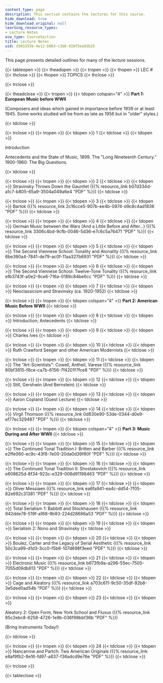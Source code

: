 ```yaml
---
content_type: page
description: This section contains the lectures for this course.
hide_download: true
hide_download_original: null
learning_resource_types:
- Lecture Notes
ocw_type: CourseSection
title: Lecture Notes
uid: d303355b-4e12-b063-c3b8-d10f5ea93b25
---
```


This page presents detailed outlines for many of the lecture sessions.

{{< tableopen >}}
{{< theadopen >}}
{{< tropen >}}
{{< thopen >}}
LEC #
{{< thclose >}}
{{< thopen >}}
TOPICS
{{< thclose >}}

{{< trclose >}}

{{< theadclose >}}
{{< tropen >}}
{{< tdopen colspan="4" >}}
**Part 1: European Music before WWII**

(Composers and ideas which gained in importance before 1939 or at least 1945. Some works studied will be from as late as 1956 but in "older" styles.)


{{< tdclose >}}

{{< trclose >}}
{{< tropen >}}
{{< tdopen >}}
1
{{< tdclose >}}
{{< tdopen >}}


Introduction

Antecedents and the State of Music, 1899. The "Long Nineteenth Century." 1900-1960: The Big Questions.


{{< tdclose >}}

{{< trclose >}}
{{< tropen >}}
{{< tdopen >}}
2
{{< tdclose >}}
{{< tdopen >}}
Stravinsky Throws Down the Gauntlet ({{% resource_link b07d334d-a1c7-b805-65a9-3504a049a6e4 "PDF" %}})
{{< tdclose >}}

{{< trclose >}}
{{< tropen >}}
{{< tdopen >}}
3
{{< tdclose >}}
{{< tdopen >}}
Bartok ({{% resource_link 2c16cce5-907b-ee4b-0974-d9c8c4ad1836 "PDF" %}})
{{< tdclose >}}

{{< trclose >}}
{{< tropen >}}
{{< tdopen >}}
4
{{< tdclose >}}
{{< tdopen >}}
German Music between the Wars (And a Little Before and After...) ({{% resource_link 3306c4bd-9cfb-0046-5d36-e7c6c5a76471 "PDF" %}})
{{< tdclose >}}

{{< trclose >}}
{{< tropen >}}
{{< tdopen >}}
5
{{< tdclose >}}
{{< tdopen >}}
The Second Viennese School: Tonality and Atonality ({{% resource_link 6be390a4-7841-de79-ac0f-11aa327b6931 "PDF" %}})
{{< tdclose >}}

{{< trclose >}}
{{< tropen >}}
{{< tdopen >}}
6
{{< tdclose >}}
{{< tdopen >}}
The Second Viennese School: Twelve-Tone Tonality ({{% resource_link efb3743f-a0e2-9ce6-716a-0189c84be6cc "PDF" %}})
{{< tdclose >}}

{{< trclose >}}
{{< tropen >}}
{{< tdopen >}}
7
{{< tdclose >}}
{{< tdopen >}}
Neoclassicism and Stravinsky (ca. 1920-1952)
{{< tdclose >}}

{{< trclose >}}
{{< tropen >}}
{{< tdopen colspan="4" >}}
**Part 2: American Music Before WWII**
{{< tdclose >}}

{{< trclose >}}
{{< tropen >}}
{{< tdopen >}}
8
{{< tdclose >}}
{{< tdopen >}}
Introduction; Antecedents
{{< tdclose >}}

{{< trclose >}}
{{< tropen >}}
{{< tdopen >}}
9
{{< tdclose >}}
{{< tdopen >}}
Charles Ives
{{< tdclose >}}

{{< trclose >}}
{{< tropen >}}
{{< tdopen >}}
10
{{< tdclose >}}
{{< tdopen >}}
Ruth Crawford Seeger and other American Modernists
{{< tdclose >}}

{{< trclose >}}
{{< tropen >}}
{{< tdopen >}}
11
{{< tdclose >}}
{{< tdopen >}}
The "Art-Scientists": Cowell, Antheil, Varese ({{% resource_link 80bf3815-f8ce-ca7b-6156-7f4201f7fce8 "PDF" %}})
{{< tdclose >}}

{{< trclose >}}
{{< tropen >}}
{{< tdopen >}}
12
{{< tdclose >}}
{{< tdopen >}}
Still, Gershwin (And Bernstein)
{{< tdclose >}}

{{< trclose >}}
{{< tropen >}}
{{< tdopen >}}
13
{{< tdclose >}}
{{< tdopen >}}
Aaron Copland (Guest Lecture)
{{< tdclose >}}

{{< trclose >}}
{{< tropen >}}
{{< tdopen >}}
14
{{< tdclose >}}
{{< tdopen >}}
Virgil Thomson ({{% resource_link 0d830e90-53de-0344-d0e9-ef77ec329487 "PDF" %}})
{{< tdclose >}}

{{< trclose >}}
{{< tropen >}}
{{< tdopen colspan="4" >}}
**Part 3: Music During and After WWII**
{{< tdclose >}}

{{< trclose >}}
{{< tropen >}}
{{< tdopen >}}
15
{{< tdclose >}}
{{< tdopen >}}
The Continued Tonal Tradition I: Britten and Barber ({{% resource_link e2ffe060-ec9c-43f8-7e00-20da0d39f80f "PDF" %}})
{{< tdclose >}}

{{< trclose >}}
{{< tropen >}}
{{< tdopen >}}
16
{{< tdclose >}}
{{< tdopen >}}
The Continued Tonal Tradition II: Shostakovich ({{% resource_link e608625d-8f34-923c-e329-006d91198463 "PDF" %}})
{{< tdclose >}}

{{< trclose >}}
{{< tropen >}}
{{< tdopen >}}
17
{{< tdclose >}}
{{< tdopen >}}
Oliver Messiaen ({{% resource_link ea6fa941-ea4c-dd54-7f05-82e692c31381 "PDF" %}})
{{< tdclose >}}

{{< trclose >}}
{{< tropen >}}
{{< tdopen >}}
18
{{< tdclose >}}
{{< tdopen >}}
Total Serialism 1: Babbitt and Stockhausen ({{% resource_link 942dde78-519f-a168-9b93-224d28686a53 "PDF" %}})
{{< tdclose >}}

{{< trclose >}}
{{< tropen >}}
{{< tdopen >}}
19
{{< tdclose >}}
{{< tdopen >}}
Serialism 2: Nono and Stravinsky
{{< tdclose >}}

{{< trclose >}}
{{< tropen >}}
{{< tdopen >}}
20
{{< tdclose >}}
{{< tdopen >}}
Boulez, Carter and the Legacy of Serial Aesthetic ({{% resource_link 50c3ca99-d1d3-3cc0-f5b6-107d698f3eed "PDF" %}})
{{< tdclose >}}

{{< trclose >}}
{{< tropen >}}
{{< tdopen >}}
21
{{< tdclose >}}
{{< tdopen >}}
Electronic Music ({{% resource_link b673fb9a-a296-55ec-7505-7055d09db613 "PDF" %}})
{{< tdclose >}}

{{< trclose >}}
{{< tropen >}}
{{< tdopen >}}
22
{{< tdclose >}}
{{< tdopen >}}
Cage and Aleatory ({{% resource_link a703c611-9c50-35df-92b8-3e5ded0ad54b "PDF" %}})
{{< tdclose >}}

{{< trclose >}}
{{< tropen >}}
{{< tdopen >}}
23
{{< tdclose >}}
{{< tdopen >}}


Aleatory 2: Open Form, New York School and Fluxus ({{% resource_link 85c2ebc8-8258-4726-1e9b-036f98bbf36b "PDF" %}})

(Bring Instruments Today!)


{{< tdclose >}}

{{< trclose >}}
{{< tropen >}}
{{< tdopen >}}
24
{{< tdclose >}}
{{< tdopen >}}
Nancarrow and Partch: Two American Originals ({{% resource_link e8af9fb2-8e16-fd97-a837-f36adcd9e76e "PDF" %}})
{{< tdclose >}}

{{< trclose >}}

{{< tableclose >}}